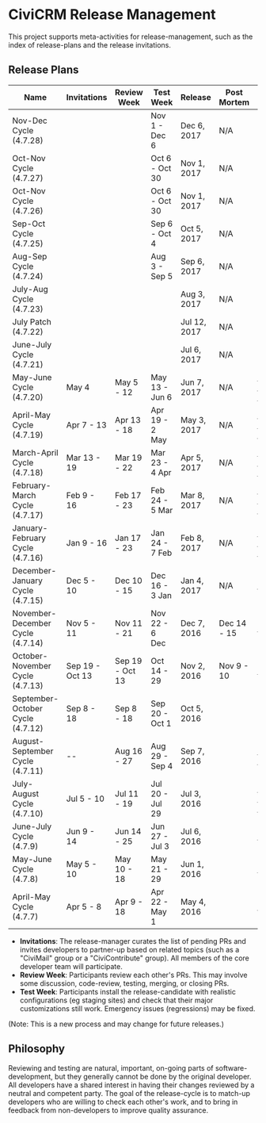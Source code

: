 # CiviCRM Release Management

This project supports meta-activities for release-management, such as the
index of release-plans and the release invitations.

## Release Plans

| Name            | Invitations     | Review Week    | Test Week      | Release       | Post Mortem | Planning Document |
| --------------- | --------------- | -------------- |----------------| ------------- | ----------- |-------------------|
|Nov-Dec Cycle (4.7.28)|  |  | Nov 1 - Dec 6 | Dec 6, 2017 | N/A | |
|Oct-Nov Cycle (4.7.27)|  |  | Oct 6 - Oct 30 | Nov 1, 2017 | N/A | |
|Oct-Nov Cycle (4.7.26)|  |  | Oct 6 - Oct 30 | Nov 1, 2017 | N/A | |
|Sep-Oct Cycle (4.7.25)|  |  | Sep 6 - Oct 4 | Oct 5, 2017 | N/A | |
|Aug-Sep Cycle (4.7.24)|  |  | Aug 3 - Sep 5 | Sep 6, 2017 | N/A | |
|July-Aug Cycle (4.7.23)|  |  | | Aug 3, 2017 | N/A | |
|July Patch (4.7.22)|   |  |  | Jul 12, 2017 | N/A | |
|June-July Cycle (4.7.21)|   |  |  | Jul 6, 2017 | N/A | |
|May-June Cycle (4.7.20)| May 4 | May 5 - 12 | May 13 - Jun 6 | Jun 7, 2017 | N/A | [Signup Form](https://civicrm.org/civicrm-release-sign-up) [Release Management](https://civicrm.org/civicrm-release-management)
|April-May Cycle (4.7.19)| Apr 7 - 13 | Apr 13 - 18| Apr 19 - 2 May | May 3, 2017 | N/A | [Signup Form](https://civicrm.org/civicrm-release-sign-up) [Release Management](https://civicrm.org/civicrm-release-management)
|March-April Cycle (4.7.18)| Mar 13 - 19 | Mar 19 - 22| Mar 23 - 4 Apr | Apr 5, 2017 | N/A | [Signup Form](https://civicrm.org/civicrm-release-sign-up) [Release Management](https://civicrm.org/civicrm-release-management)
|February-March Cycle (4.7.17)| Feb 9 - 16 | Feb 17 - 23| Feb 24 - 5 Mar | Mar 8, 2017 | N/A | [Signup Form](https://civicrm.org/civicrm-release-sign-up) [Release Management](https://civicrm.org/civicrm-release-management)
|January-February Cycle (4.7.16)| Jan 9 - 16 | Jan 17 - 23|Jan 24 - 7 Feb | Feb 8, 2017 | N/A | [Signup Form](https://civicrm.org/civicrm-release-sign-up) [Release Management](https://civicrm.org/civicrm-release-management)
|December-January Cycle (4.7.15)| Dec 5 - 10 | Dec 10 - 15|Dec 16 - 3 Jan | Jan 4, 2017 | N/A | [Google Doc](https://docs.google.com/document/d/1cBRc2QQBIF3uEmBfbPrv-dxgM1LDLx-aL3OmaNmJQDM/edit?usp=sharing)
|November-December Cycle (4.7.14)| Nov 5 - 11 | Nov 11 - 21|Nov 22 - 6 Dec | Dec 7, 2016 | Dec 14 - 15 | [Google Doc](https://docs.google.com/document/d/107kGgGCQnsjPlGQqXUqO2P7u1mfdtnJ8EQ8pq_L7mIo/edit?usp=sharing)
| October-November Cycle (4.7.13)| Sep 19 - Oct 13 | Sep 19 - Oct 13 | Oct 14 - 29 | Nov 2, 2016 | Nov 9 - 10 | [Google Doc](https://docs.google.com/spreadsheets/d/1Kr4OuyMqKBCo5TOSf5CCIKv4vP5X0oT7K3jB7gDLQxg/edit?usp=sharing)
| September-October Cycle (4.7.12)| Sep 8 - 18 | Sep 8 - 18 | Sep 20 - Oct 1 | Oct 5, 2016 | |
| August-September Cycle (4.7.11) | --| Aug 16 - 27 | Aug 29 - Sep 4 | Sep 7, 2016 | | [Google Doc](https://docs.google.com/spreadsheets/d/1XSLoTNr6RKUvaydGPhdsQMT6orimub1AO1ZEbEe_Mp8/edit?usp=sharing), [JIRA Board](https://issues.civicrm.org/jira/secure/RapidBoard.jspa?rapidView=32&view=planning)
| July-August Cycle (4.7.10) | Jul 5 - 10 | Jul 11 - 19 | Jul 20 - Jul 29 | Jul 3, 2016 | | [Google Doc](https://docs.google.com/document/d/1UAFOy0gXar_ouzWgOpCdbMA2r6_sIyO_KPiZey9jVDE/edit), [JIRA Board](https://issues.civicrm.org/jira/secure/RapidBoard.jspa?rapidView=28&view=planning), [Calendar](https://calendar.google.com/calendar/embed?src=91qib0v17nu4oom8cv8vss9jp0%40group.calendar.google.com&ctz=US/Pacific)
| June-July Cycle (4.7.9) | Jun 9 - 14  | Jun 14 - 25  | Jun 27 - Jul 3    | Jul 6, 2016   | | [Google Doc](https://docs.google.com/spreadsheets/d/1fmHFOZ83ectSPCMWvXwCeJgrw4KpYi8JEV2ZDkd6XDU/edit?usp=sharing)
| May-June Cycle (4.7.8) | May 5 - 10 | May 10 - 18    | May 21 - 29    | Jun 1, 2016   | | [Google Doc](https://docs.google.com/spreadsheets/d/10EyNqm3-CbAwUjYzckrwSE7VjpZCfatzh-bES59XqA8/edit?usp=sharing)
| April-May Cycle (4.7.7) | Apr 5 - 8 | Apr 9 - 18     | Apr 22 - May 1 | May 4, 2016   | | [Google Doc](https://docs.google.com/spreadsheets/d/14j8YgFTeMneuLI7iKOBhZYu1i1oksvKLG47W7hYUwU0/edit?usp=sharing)

 * **Invitations**: The release-manager curates the list of pending PRs and invites developers to partner-up based on related topics (such as a "CiviMail" group or a "CiviContribute" group). All members of the core developer team will participate.
 * **Review Week**: Participants review each other's PRs. This may involve some discussion, code-review, testing, merging, or closing PRs.
 * **Test Week**: Participants install the release-candidate with realistic configurations (eg staging sites) and check that their major customizations still work. Emergency issues (regressions) may be fixed.

(Note: This is a new process and may change for future releases.)

## Philosophy

Reviewing and testing are natural, important, on-going parts of software-development, but they generally cannot be done by the original developer. All developers have a shared interest in having their changes reviewed by a neutral and competent party. The goal of the release-cycle is to match-up developers who are willing to check each other's work, and to bring in feedback from non-developers to improve quality assurance.
